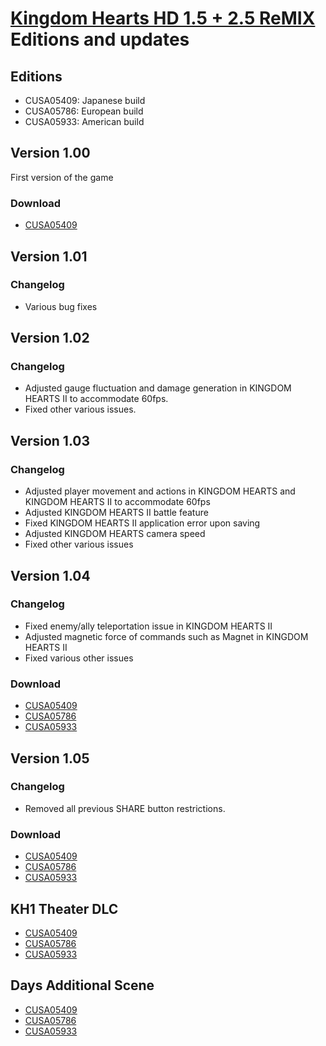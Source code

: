 # [Kingdom Hearts HD 1.5 + 2.5 ReMIX](index.md) Editions and updates

## Editions

* CUSA05409: Japanese build
* CUSA05786: European build
* CUSA05933: American build

## Version 1.00

First version of the game

### Download

* [CUSA05409](http://gs2.ww.prod.dl.playstation.net/gs2/appkgo/prod/CUSA05409_00/3/f_b34097705dc84693a8d724139dd8fa028ae82236713f47684771891ded8fb22c/f/JP0082-CUSA05409_00-KINGDOMHEART1525.json)

## Version 1.01

### Changelog

* Various bug fixes

## Version 1.02

### Changelog

* Adjusted gauge fluctuation and damage generation in KINGDOM HEARTS II to accommodate 60fps.
* Fixed other various issues.

## Version 1.03

### Changelog

* Adjusted player movement and actions in KINGDOM HEARTS and KINGDOM HEARTS II to accommodate 60fps
* Adjusted KINGDOM HEARTS II battle feature
* Fixed KINGDOM HEARTS II application error upon saving
* Adjusted KINGDOM HEARTS camera speed
* Fixed other various issues

## Version 1.04

### Changelog

* Fixed enemy/ally teleportation issue in KINGDOM HEARTS II
* Adjusted magnetic force of commands such as Magnet in KINGDOM HEARTS II
* Fixed various other issues

### Download

* [CUSA05409](http://gs2.ww.prod.dl.playstation.net/gs2/ppkgo/prod/CUSA05409_00/6/f_02f7c799bf36a67e070aeb361b4b185d0b36df7e6f87dab5803c93648f136ca2/f/JP0082-CUSA05409_00-KINGDOMHEART1525-A0104-V0100.json)
* [CUSA05786](http://gs2.ww.prod.dl.playstation.net/gs2/ppkgo/prod/CUSA05786_00/5/f_cdec7669c368e6583ba140e48f2c74eaba8cd93c763df9e217f71dbf2ac59413/f/EP0082-CUSA05786_00-KINGDOMHEART1525-A0104-V0100.json)
* [CUSA05933](http://gs2.ww.prod.dl.playstation.net/gs2/ppkgo/prod/CUSA05933_00/4/f_dc4a21abe604bc6588d119d5ca2d8a32b97fa39a40e480ca824113efe3619b8e/f/UP0082-CUSA05933_00-KINGDOMHEART1525-A0104-V0100.json)

## Version 1.05

### Changelog

* Removed all previous SHARE button restrictions.

### Download

* [CUSA05409](http://gs2.ww.prod.dl.playstation.net/gs2/ppkgo/prod/CUSA05409_00/8/f_d8ca4401c60f5f9c78ef3914b861e84a9d79292097f666a274273159e73bb15a/f/JP0082-CUSA05409_00-KINGDOMHEART1525-A0105-V0101.json)
* [CUSA05786](http://gs2.ww.prod.dl.playstation.net/gs2/ppkgo/prod/CUSA05786_00/7/f_698d3a3c9f17de1b73d440543506098ad676f9221d8a499f84ecf4ad64dcee3b/f/EP0082-CUSA05786_00-KINGDOMHEART1525-A0105-V0100.json)
* [CUSA05933](http://gs2.ww.prod.dl.playstation.net/gs2/ppkgo/prod/CUSA05933_00/5/f_5bc2e877b47d938053e7ccaf8707d2d805a517ce39bfce9d5411017150d90f10/f/UP0082-CUSA05933_00-KINGDOMHEART1525-A0105-V0100.json)

## KH1 Theater DLC

* [CUSA05409](http://gs2.ww.prod.dl.playstation.net/gs2/acpkgo/prod/CUSA05409_00/24/f_b44b9bf8ae06eaea56cee9881d6ce426ff7bc37b6d1ccb9c1b3c0ec2768f7b13/f/JP0082-CUSA05409_00-KINGDOMHEARTADD0.json)
* [CUSA05786](http://gs2.ww.prod.dl.playstation.net/gs2/acpkgo/prod/CUSA05786_00/15/f_560377b84aed9801a2b04efba54a26ea90d2756c8d0538dbe03482be48c0bd13/f/EP0082-CUSA05786_00-KINGDOMHEARTADD0.json)
* [CUSA05933](http://gs2.ww.prod.dl.playstation.net/gs2/acpkgo/prod/CUSA05933_00/15/f_48ebb93909fad957325cf82c59ffe0e8a0f7b2e15438d4f670935618ba026ea1/f/UP0082-CUSA05933_00-KINGDOMHEARTADD0.json)

## Days Additional Scene

* [CUSA05409](http://gs2.ww.prod.dl.playstation.net/gs2/acpkgo/prod/CUSA05409_00/22/f_d3da7c221d636f7bccef179a10cb3b0220e51bf26ca1d180b5a7cf0c8367d442/f/JP0082-CUSA05409_00-KINGDOMHEARTADD1.json)
* [CUSA05786](http://gs2.ww.prod.dl.playstation.net/gs2/acpkgo/prod/CUSA05786_00/14/f_1ed01bc9f21a508487bab0bc9f9bde9dc851cb96878c624e1c467c336e88ff46/f/EP0082-CUSA05786_00-KINGDOMHEARTADD1.json)
* [CUSA05933](http://gs2.ww.prod.dl.playstation.net/gs2/acpkgo/prod/CUSA05933_00/16/f_bae1af8f3f97ae1984caa3f130244ca695b1147207f302ea10c5a8691364516b/f/UP0082-CUSA05933_00-KINGDOMHEARTADD1.json)